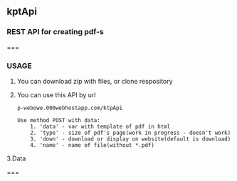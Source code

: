 kptApi
---

### REST API for creating pdf-s

===

### USAGE

1. You can download zip with files, or clone respository

2. You can use this API by url

    ```
    p-webowe.000webhostapp.com/ktpApi

    Use method POST with data:
        1. 'data' - var with template of pdf in html
        2. 'type' - size of pdf's page(work in progress - doesn't work)
        3. 'down' - download or display on website(default is download)
        4. 'name' - name of file(without *.pdf)
    ```


3.Data

===
